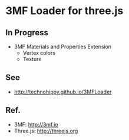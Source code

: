 3MF Loader for three.js
=======================

In Progress
-----------

- 3MF Materials and Properties Extension
  - Vertex colors
  - Texture

See
----

- http://technohippy.github.io/3MFLoader


Ref.
----

- 3MF: http://3mf.io
- Three.js: http://threejs.org
